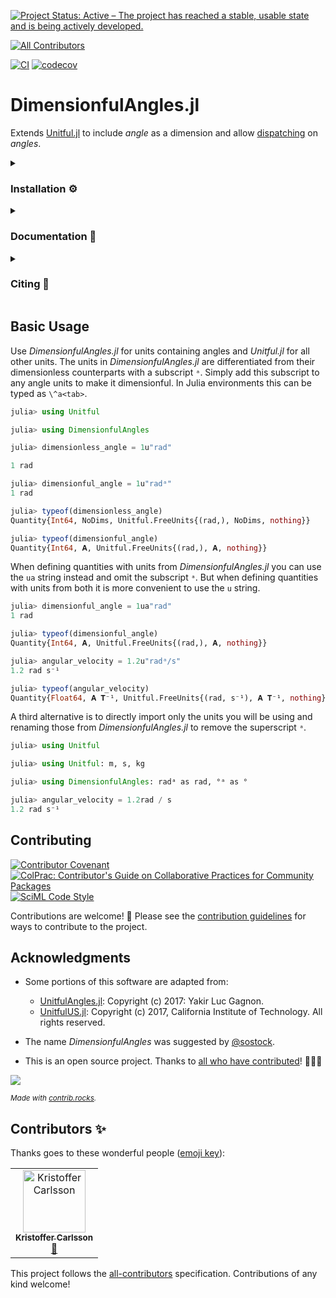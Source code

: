 [![Project Status: Active – The project has reached a stable, usable state and is being actively developed.](https://www.repostatus.org/badges/latest/active.svg)](https://www.repostatus.org/#active)
<!-- ALL-CONTRIBUTORS-BADGE:START - Do not remove or modify this section -->
[![All Contributors](https://img.shields.io/badge/all_contributors-1-orange.svg?style=flat-square)](#contributors-)
<!-- ALL-CONTRIBUTORS-BADGE:END -->
[![CI](https://github.com/cmichelenstrofer/DimensionfulAngles.jl/actions/workflows/CI.yml/badge.svg)](https://github.com/cmichelenstrofer/DimensionfulAngles.jl/actions/workflows/CI.yml)
[![codecov](https://codecov.io/gh/cmichelenstrofer/DimensionfulAngles.jl/branch/main/graph/badge.svg?token=QI8L8PQ71T)](https://codecov.io/gh/cmichelenstrofer/DimensionfulAngles.jl)

# DimensionfulAngles.jl
Extends [Unitful.jl](https://painterqubits.github.io/Unitful.jl/) to include *angle* as a dimension and allow [dispatching](https://docs.julialang.org/en/v1/manual/methods/) on *angles*.

<details><summary><h3>Installation ⚙</h3></summary>
<p>
Install DimensionfulAngles.jl the usual way Julia packages are installed, i.e., using Julia package manager:

```julia
using Pkg
Pkg.add("DimensionfulAngles")
```

or in the Pkg REPL (enter from the Julia REPL with `]`):

```julia
pkg> add DimensionfulAngles
```
</p>
</details>

<details><summary><h3>Documentation 📜</h3></summary>
<a href="https://cmichelenstrofer.github.io/DimensionfulAngles.jl/stable"><img src="https://img.shields.io/badge/docs-stable-blue.svg" alt="Documentation of latest stable release."/></a>
<a href="https://cmichelenstrofer.github.io/DimensionfulAngles.jl/dev"><img src="https://img.shields.io/badge/docs-dev-blue.svg" alt="Documentation for the current code status in the <em>main</em> branch."/></a>
<p>
The full documentation can be found at https://cmichelenstrofer.github.io/DimensionfulAngles.
</p>
</details>

<details><summary><h3>Citing 📝</h3></summary>
<a href="https://zenodo.org/badge/latestdoi/488031226"><img src="https://zenodo.org/badge/488031226.svg" alt="DOI of latest version"/></a>

<p>
If you use this code for your research please consider citing: 
</p>

<blockquote>
Michelén Ströfer, C. A. (2022). DimensionfulAngles.jl (Version 0.1.0) [Computer software]. https://github.com/cmichelenstrofer/DimensionfulAngles.jl
</blockquote>

<p>BibTeX:
<pre class="line-numbers">
<code class="language-latex">
@software{Michelen_Strofer_DimensionfulAngles_jl_2022,
  author = {Michelén Ströfer, Carlos Alejandro},
  doi = {10.5281/zenodo.7500588},
  month = {12},
  title = {{DimensionfulAngles.jl}},
  url = {https://github.com/cmichelenstrofer/DimensionfulAngles.jl},
  version = {0.1.0},
  year = {2022}
}
</code>
</pre>
</details>
  
## Basic Usage

Use *DimensionfulAngles.jl* for units containing angles and *Unitful.jl* for all other units.
The units in *DimensionfulAngles.jl* are differentiated from their dimensionless counterparts with a subscript `ᵃ`.
Simply add this subscript to any angle units to make it dimensionful. 
In Julia environments this can be typed as `\^a<tab>`.

```julia
julia> using Unitful

julia> using DimensionfulAngles

julia> dimensionless_angle = 1u"rad"

1 rad

julia> dimensionful_angle = 1u"radᵃ"
1 rad

julia> typeof(dimensionless_angle)
Quantity{Int64, NoDims, Unitful.FreeUnits{(rad,), NoDims, nothing}}

julia> typeof(dimensionful_angle)
Quantity{Int64, 𝐀, Unitful.FreeUnits{(rad,), 𝐀, nothing}}
```

When defining quantities with units from *DimensionfulAngles.jl* you can use the `ua` string instead and omit the subscript `ᵃ`.
But when defining quantities with units from both it is more convenient to use the `u` string.

```julia
julia> dimensionful_angle = 1ua"rad"
1 rad

julia> typeof(dimensionful_angle)
Quantity{Int64, 𝐀, Unitful.FreeUnits{(rad,), 𝐀, nothing}}

julia> angular_velocity = 1.2u"radᵃ/s"
1.2 rad s⁻¹

julia> typeof(angular_velocity)
Quantity{Float64, 𝐀 𝐓⁻¹, Unitful.FreeUnits{(rad, s⁻¹), 𝐀 𝐓⁻¹, nothing}}
```

A third alternative is to directly import only the units you will be using and renaming those from *DimensionfulAngles.jl* to remove the superscript `ᵃ`.

```julia
julia> using Unitful

julia> using Unitful: m, s, kg

julia> using DimensionfulAngles: radᵃ as rad, °ᵃ as °

julia> angular_velocity = 1.2rad / s
1.2 rad s⁻¹
```

## Contributing
[![Contributor Covenant](https://img.shields.io/badge/Contributor%20Covenant-2.1-4baaaa.svg)](code_of_conduct.md)
[![ColPrac: Contributor's Guide on Collaborative Practices for Community Packages](https://img.shields.io/badge/ColPrac-Contributor's%20Guide-blueviolet)](https://github.com/SciML/ColPrac)
[![SciML Code Style](https://img.shields.io/static/v1?label=code%20style&message=SciML&color=9558b2&labelColor=389826)](https://github.com/SciML/SciMLStyle)

Contributions are welcome! 🎊 Please see the [contribution guidelines](https://github.com/cmichelenstrofer/.github/blob/main/CONTRIBUTING.md) for ways to contribute to the project. 

## Acknowledgments

  - Some portions of this software are adapted from:

      + [UnitfulAngles.jl](https://github.com/yakir12/UnitfulAngles.jl/blob/master/LICENSE.md): Copyright (c) 2017: Yakir Luc Gagnon.
      + [UnitfulUS.jl](https://github.com/PainterQubits/UnitfulUS.jl/blob/master/LICENSE.md): Copyright (c) 2017, California Institute of Technology. All rights reserved.

  - The name *DimensionfulAngles* was suggested by [@sostock](https://github.com/sostock).
  - This is an open source project. Thanks to [all who have contributed](https://github.com/cmichelenstrofer/DimensionfulAngles.jl/contributors)! 🎊🎊🎊

<a href="https://github.com/cmichelenstrofer/DimensionfulAngles.jl/graphs/contributors">
  <img src="https://contrib.rocks/image?repo=cmichelenstrofer/DimensionfulAngles.jl" />
</a>

<sub>*Made with [contrib.rocks](https://contrib.rocks).*</sub>

## Contributors ✨

Thanks goes to these wonderful people ([emoji key](https://allcontributors.org/docs/en/emoji-key)):

<!-- ALL-CONTRIBUTORS-LIST:START - Do not remove or modify this section -->
<!-- prettier-ignore-start -->
<!-- markdownlint-disable -->
<table>
  <tbody>
    <tr>
      <td align="center"><a href="https://kristofferc.github.io/"><img src="https://avatars.githubusercontent.com/u/1282691?v=4?s=100" width="100px;" alt="Kristoffer Carlsson"/><br /><sub><b>Kristoffer Carlsson</b></sub></a><br /><a href="#maintenance-KristofferC" title="Maintenance">🚧</a></td>
    </tr>
  </tbody>
</table>

<!-- markdownlint-restore -->
<!-- prettier-ignore-end -->

<!-- ALL-CONTRIBUTORS-LIST:END -->

This project follows the [all-contributors](https://github.com/all-contributors/all-contributors) specification. Contributions of any kind welcome!